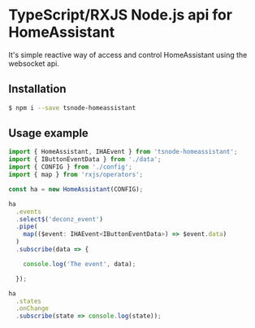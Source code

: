 # TypeScript/RXJS Node.js api for HomeAssistant

It's simple reactive way of access and control HomeAssistant using the
websocket api.

## Installation

```bash
$ npm i --save tsnode-homeassistant
```

## Usage example

```typescript
import { HomeAssistant, IHAEvent } from 'tsnode-homeassistant';
import { IButtonEventData } from './data';
import { CONFIG } from './config';
import { map } from 'rxjs/operators';

const ha = new HomeAssistant(CONFIG);

ha
  .events
  .select$('deconz_event')
  .pipe(
    map(($event: IHAEvent<IButtonEventData>) => $event.data)
  )
  .subscribe(data => {

    console.log('The event', data);

  });

ha
  .states
  .onChange
  .subscribe(state => console.log(state));

```
